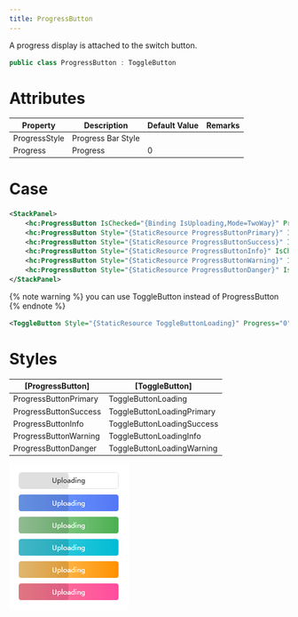 ```yaml
---
title: ProgressButton
---
```


A progress display is attached to the switch button.

```cs
public class ProgressButton : ToggleButton
```

# Attributes
|Property|Description|Default Value|Remarks|
|-|-|-|-|
|ProgressStyle|Progress Bar Style|||
|Progress|Progress|0|||

# Case

```xml
<StackPanel>
    <hc:ProgressButton IsChecked="{Binding IsUploading,Mode=TwoWay}" Progress="{Binding Progress}" Content="{Binding IsChecked,RelativeSource={RelativeSource Self},Converter={StaticResource Boolean2StringConverter},ConverterParameter=UploadStr}" Width="180" Margin="5"/>
    <hc:ProgressButton Style="{StaticResource ProgressButtonPrimary}" IsChecked="{Binding IsUploading,Mode=TwoWay}" Progress="{Binding Progress}" Content="{Binding IsChecked,RelativeSource={RelativeSource Self},Converter={StaticResource Boolean2StringConverter},ConverterParameter=UploadStr}" Width="180" Margin="5"/>
    <hc:ProgressButton Style="{StaticResource ProgressButtonSuccess}" IsChecked="{Binding IsUploading,Mode=TwoWay}" Progress="{Binding Progress}" Content="{Binding IsChecked,RelativeSource={RelativeSource Self},Converter={StaticResource Boolean2StringConverter},ConverterParameter=UploadStr}" Width="180" Margin="5"/>
    <hc:ProgressButton Style="{StaticResource ProgressButtonInfo}" IsChecked="{Binding IsUploading,Mode=TwoWay}" Progress="{Binding Progress}" Content="{Binding IsChecked,RelativeSource={RelativeSource Self},Converter={StaticResource Boolean2StringConverter},ConverterParameter=UploadStr}" Width="180" Margin="5"/>
    <hc:ProgressButton Style="{StaticResource ProgressButtonWarning}" IsChecked="{Binding IsUploading,Mode=TwoWay}" Progress="{Binding Progress}" Content="{Binding IsChecked,RelativeSource={RelativeSource Self},Converter={StaticResource Boolean2StringConverter},ConverterParameter=UploadStr}" Width="180" Margin="5"/>
    <hc:ProgressButton Style="{StaticResource ProgressButtonDanger}" IsChecked="{Binding IsUploading,Mode=TwoWay}" Progress="{Binding Progress}" Content="{Binding IsChecked,RelativeSource={RelativeSource Self},Converter={StaticResource Boolean2StringConverter},ConverterParameter=UploadStr}" Width="180" Margin="5"/>
</StackPanel>
```

{% note warning %}
you can use ToggleButton instead of ProgressButton
{% endnote %}

``` xml
<ToggleButton Style="{StaticResource ToggleButtonLoading}" Progress="0" Content="Upload"/>
```

# Styles
| [ProgressButton] | [ToggleButton]          |
| ---------------------------- | ---------------------------- |
| ProgressButtonPrimary | ToggleButtonLoading |
| ProgressButtonSuccess    | ToggleButtonLoadingPrimary |
| ProgressButtonInfo | ToggleButtonLoadingSuccess |
| ProgressButtonWarning    | ToggleButtonLoadingInfo |
| ProgressButtonDanger | ToggleButtonLoadingWarning |

![ProgressButton](https://raw.githubusercontent.com/HandyOrg/HandyOrgResource/master/HandyControl/Resources/ProgressButton.png)